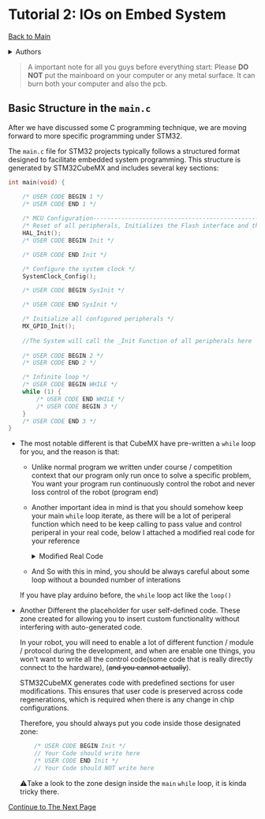 # Tutorial 2: IOs on Embed System 
[Back to Main](README.md)
<details>
<summary>Authors</summary>

Ivan Lok(yfilok@connect.ust.hk)
Modified from:
Dicaprio Cheung
Joseph Lam, Binay Gurung, Anshuman Medhi
</details>


> A important note for all you guys before everything start:
> Please **DO NOT** put the mainboard on your computer or any metal surface.
> It can burn both your computer and also the pcb. 

## Basic Structure in the `main.c`

After we have discussed some C programming technique, we are moving forward to more specific programming under STM32.

The `main.c` file for STM32 projects typically follows a structured format designed to facilitate embedded system programming. This structure is generated by STM32CubeMX and includes several key sections:

```c
int main(void) {

    /* USER CODE BEGIN 1 */
    /* USER CODE END 1 */
    
    /* MCU Configuration--------------------------------------------------------*/
    /* Reset of all peripherals, Initializes the Flash interface and the Systick. */
    HAL_Init();
    /* USER CODE BEGIN Init */

    /* USER CODE END Init */

    /* Configure the system clock */
    SystemClock_Config();

    /* USER CODE BEGIN SysInit */

    /* USER CODE END SysInit */

    /* Initialize all configured peripherals */
    MX_GPIO_Init();
    
    //The System will call the _Init Function of all peripherals here
    
    /* USER CODE BEGIN 2 */
    /* USER CODE END 2 */

    /* Infinite loop */
    /* USER CODE BEGIN WHILE */
    while (1) {
        /* USER CODE END WHILE */
        /* USER CODE BEGIN 3 */
    }
    /* USER CODE END 3 */
}
```

- The most notable different is that CubeMX have pre-written a `while` loop for you, and the reason is that:
    
    - Unlike normal program we written under course / competition context that our program only run once to solve a specific problem, You want your program run continuously control the robot and never loss control of the robot (program end)

    - Another important idea in mind is that you should somehow keep your main `while` loop iterate, as there will be a lot of periperal function which need to be keep calling to pass value and control periperal in your real code, below I attached a modified real code for your reference
        <details><summary>Modified Real Code</summary>

        ```c
        while (1)
        {
            CurrentTime = HAL_GetTick();
            SW1State = !gpio_read(SW1);
            SW2State = !gpio_read(SW2);
            ADC_Reading() //Function to read IR Sensor Value via ADC
            encoder_operation();
            if (!startstate && SW1State)
                startstate = 1;
            callibrationLoop(&lf);
            controlLoop(&lf);
            if (startstate){
                    Speed_Control(lf.left_speed, lf.right_speed);
            }
        }
        ```
        </details>
    - And So with this in mind, you should be always careful about some loop without a bounded number of interations

    If you have play arduino before, the `while` loop act like the `loop()`
    
- Another Different the placeholder for user self-defined code. These zone created for allowing you to insert custom functionality without interfering with auto-generated code.

    In your robot, you will need to enable a lot of different function / module / protocol during the development, and when are enable one things, you won't want to write all the control code(some code that is really directly connect to the hardware), (~~and you cannot actually~~).

    STM32CubeMX generates code with predefined sections for user modifications. This ensures that user code is preserved across code regenerations, which is required when there is any change in chip configurations.
    
    Therefore, you should always put you code inside those designated zone:
    
    ```c
        /* USER CODE BEGIN Init */
        // Your Code should write here
        /* USER CODE END Init */
        // Your Code should NOT write here
    ```

    ⚠️Take a look to the zone design inside the `main` `while` loop, it is kinda tricky there. 

[Continue to The Next Page](./02-GPIO.md)